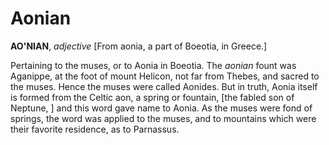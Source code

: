 # Aonian

**AO'NIAN**, _adjective_ \[From aonia, a part of Boeotia, in Greece.\]

Pertaining to the muses, or to Aonia in Boeotia. The _aonian_ fount was Aganippe, at the foot of mount Helicon, not far from Thebes, and sacred to the muses. Hence the muses were called Aonides. But in truth, Aonia itself is formed from the Celtic aon, a spring or fountain, \[the fabled son of Neptune, \] and this word gave name to Aonia. As the muses were fond of springs, the word was applied to the muses, and to mountains which were their favorite residence, as to Parnassus.